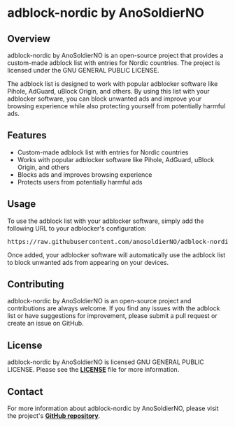 <h1><b>adblock-nordic by AnoSoldierNO</b></h1>

<h2><b>Overview</b></h2>

<p>adblock-nordic by AnoSoldierNO is an open-source project that provides a custom-made adblock list with entries for Nordic countries. The project is licensed under the GNU GENERAL PUBLIC LICENSE.</p>

<p>The adblock list is designed to work with popular adblocker software like Pihole, AdGuard, uBlock Origin, and others. By using this list with your adblocker software, you can block unwanted ads and improve your browsing experience while also protecting yourself from potentially harmful ads.</p>

<h2><b>Features</b></h2>

<ul>
  <li>Custom-made adblock list with entries for Nordic countries</li>
  <li>Works with popular adblocker software like Pihole, AdGuard, uBlock Origin, and others</li>
  <li>Blocks ads and improves browsing experience</li>
  <li>Protects users from potentially harmful ads</li>
</ul>

<h2><b>Usage</b></h2>

<p>To use the adblock list with your adblocker software, simply add the following URL to your adblocker's configuration:</p>

<pre>https://raw.githubusercontent.com/anosoldierNO/adblock-nordic/main/noanosoldier-adlist.txt</pre>

<p>Once added, your adblocker software will automatically use the adblock list to block unwanted ads from appearing on your devices.</p>

<h2><b>Contributing</b></h2>

<p>adblock-nordic by AnoSoldierNO is an open-source project and contributions are always welcome. If you find any issues with the adblock list or have suggestions for improvement, please submit a pull request or create an issue on GitHub.</p>

<h2><b>License</b></h2>

<p>adblock-nordic by AnoSoldierNO is licensed GNU GENERAL PUBLIC LICENSE. Please see the <a href="https://github.com/anosoldierNO/adblock-nordic/blob/main/COPYING"><b>LICENSE</b></a> file for more information.</p>

<h2><b>Contact</b></h2>

<p>For more information about adblock-nordic by AnoSoldierNO, please visit the project's <a href="https://github.com/anosoldierNO/adblock-nordic"><b>GitHub repository</b></a>.</p>
